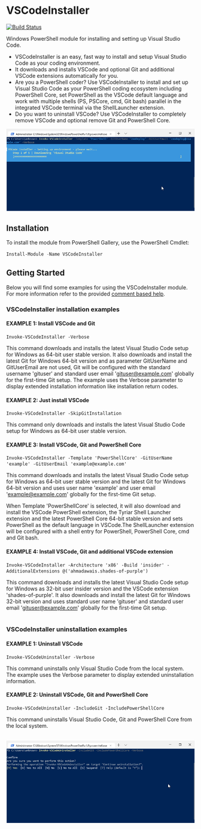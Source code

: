 # VSCodeInstaller

[![Build Status](https://dev.azure.com/ZooDeploy/VSCodeInstaller/_apis/build/status/ZooDeploy.vscodeinstaller?branchName=master)](https://dev.azure.com/ZooDeploy/VSCodeInstaller/_build/latest?definitionId=1&branchName=master)

Windows PowerShell module for installing and setting up Visual Studio Code.
 
<ul>
   <li>VSCodeInstaller is an easy, fast way to install and setup Visual Studio Code as your coding environment.</li>
   <li>It downloads and installs VSCode and optional Git and additional VSCode extensions automatically for you.</li>
   <li>Are you a PowerShell coder? Use VSCodeInstaller to install and set up Visual Studio Code as your PowerShell coding ecosystem including PowerShell Core, set PowerShell as the VSCode default language and work with multiple shells (PS, PSCore, cmd, Git bash) parallel in the integrated VSCode terminal via the ShellLauncher extension.</li>
   <li>Do you want to uninstall VSCode? Use VSCodeInstaller to completely remove VSCode and optional remove Git and PowerShell Core.</li>
</ul>

![Invoke-VSCodeInstaller](https://github.com/ZooDeploy/VSCodeInstaller/blob/master/img/ivsc01.gif)

## Installation
To install the module from PowerShell Gallery, use the PowerShell Cmdlet:

```powershell
Install-Module -Name VSCodeInstaller
```

## Getting Started ##
Below you will find some examples for using the VSCodeInstaller module.
For more information refer to the provided <a href="https://github.com/ZooDeploy/vscodeinstaller/blob/master/docs/">comment based help</a>.
 
### VSCodeInstaller installation examples ###

#### EXAMPLE 1: Install VSCode and Git
```
Invoke-VSCodeInstaller -Verbose
```
This command downloads and installs the latest Visual Studio Code setup for Windows as 64-bit user stable
version.
It also downloads and install the latest Git for Windows 64-bit version and as parameter GitUserName and GitUserEmail are not used, Git will be configured with the standard username 'gituser' and standard user email 'gituser@example.com' globally for the first-time Git setup. The example uses the Verbose parameter to display extended installation information like installation return codes.

#### EXAMPLE 2: Just install VSCode
```
Invoke-VSCodeInstaller -SkipGitInstallation
```
This command only downloads and installs the latest Visual Studio Code setup for Windows as 64-bit user
stable version.

#### EXAMPLE 3: Install VSCode, Git and PowerShell Core
```
Invoke-VSCodeInstaller -Template 'PowerShellCore' -GitUserName 'example' -GitUserEmail 'example@example.com'
```
This command downloads and installs the latest Visual Studio Code setup for Windows as 64-bit user stable
version and the latest Git for Windows 64-bit version and uses user name 'example' and user email 'example@example.com'
globally for the first-time Git setup. 

When Template 'PowerShellCore' is selected, it will also download and install the VSCode PowerShell extension, the Tyriar Shell Launcher extension and the latest PowerShell Core 64-bit stable version and sets PowerShell as the default language in VSCode.The ShellLauncher extension will be configured with a shell entry for PowerShell, PowerShell Core, cmd and Git bash.

#### EXAMPLE 4: Install VSCode, Git and additional VSCode extension 
```
Invoke-VSCodeInstaller -Architecture 'x86' -Build 'insider' -AdditionalExtensions @('ahmadawais.shades-of-purple')
```
This command downloads and installs the latest Visual Studio Code setup for Windows as 32-bit user insider version and the VSCode extension 'shades-of-purple'. It also downloads and install the latest Git for Windows 32-bit version and uses standard user name 'gituser' and standard user email 'gituser@example.com' globally for the first-time Git setup.
<br/><br/>

### VSCodeInstaller uninstallation examples ###
#### EXAMPLE 1: Uninstall VSCode
```
Invoke-VSCodeUninstaller -Verbose
```
This command uninstalls only Visual Studio Code from the local system. The example uses the Verbose parameter
to display extended uninstallation information.

#### EXAMPLE 2: Uninstall VSCode, Git and PowerShell Core
```
Invoke-VSCodeUninstaller -IncludeGit -IncludePowerShellCore
```
This command uninstalls Visual Studio Code, Git and PowerShell Core from the local system.
<br/><br/>

![Invoke-VSCodeInstaller](https://github.com/ZooDeploy/VSCodeInstaller/blob/master/img/uvsc01.gif)
